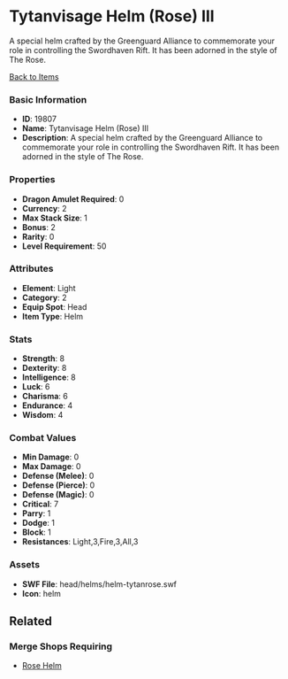 # Tytanvisage Helm (Rose) III

A special helm crafted by the Greenguard Alliance to commemorate your role in controlling the Swordhaven Rift. It has been adorned in the style of The Rose.

[Back to Items](../items.md)

### Basic Information

- **ID**: 19807
- **Name**: Tytanvisage Helm (Rose) III
- **Description**: A special helm crafted by the Greenguard Alliance to commemorate your role in controlling the Swordhaven Rift. It has been adorned in the style of The Rose.

### Properties

- **Dragon Amulet Required**: 0
- **Currency**: 2
- **Max Stack Size**: 1
- **Bonus**: 2
- **Rarity**: 0
- **Level Requirement**: 50

### Attributes

- **Element**: Light
- **Category**: 2
- **Equip Spot**: Head
- **Item Type**: Helm

### Stats

- **Strength**: 8
- **Dexterity**: 8
- **Intelligence**: 8
- **Luck**: 6
- **Charisma**: 6
- **Endurance**: 4
- **Wisdom**: 4

### Combat Values

- **Min Damage**: 0
- **Max Damage**: 0
- **Defense (Melee)**: 0
- **Defense (Pierce)**: 0
- **Defense (Magic)**: 0
- **Critical**: 7
- **Parry**: 1
- **Dodge**: 1
- **Block**: 1
- **Resistances**: Light,3,Fire,3,All,3

### Assets

- **SWF File**: head/helms/helm-tytanrose.swf
- **Icon**: helm

## Related

### Merge Shops Requiring

- [Rose Helm](../merge-shops/326-rose-helm.md)

